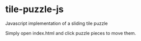 # tile-puzzle-js
Javascript implementation of a sliding tile puzzle

Simply open index.html and click puzzle pieces to move them.
